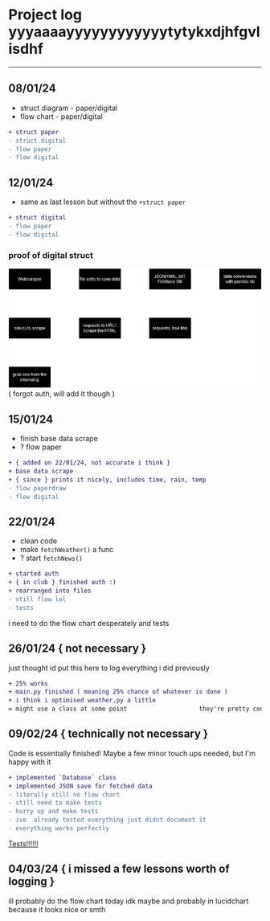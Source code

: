 # Project log yyyaaaayyyyyyyyyyyytytykxdjhfgvlisdhf

---

## 08/01/24

- struct diagram - paper/digital
- flow chart - paper/digital

```diff
+ struct paper
- struct digital
- flow paper
- flow digital
```

## 12/01/24

- same as last lesson but without the `+struct paper`

```diff
+ struct digital
- flow paper
- flow digital
```

### proof of digital struct

![image of structure diagram](img/struct-y10proj.drawio.png)
( forgot auth, will add it though )

## 15/01/24

- finish base data scrape
- ? flow paper

```diff
+ { added on 22/01/24, not accurate i think }
+ base data scrape
+ { since } prints it nicely, includes time, rain, temp
- flow paperdraw
- flow digital
```

## 22/01/24

- clean code
- make `fetchWeather()` a func
- ? start `fetchNews()`

```diff
+ started auth
+ { in club } finished auth :)
+ rearranged into files
- still flow lol
- tests
```

i need to do the flow chart desperately
and tests

## 26/01/24 { not necessary }

just thought id put this here to log everything i did previously

```diff
+ 25% works
+ main.py finished ( meaning 25% chance of whatever is done )
+ i think i optimised weather.py a little
= might use a class at some point                    they're pretty cool
```

## 09/02/24 { technically not necessary }

Code is essentially finished!
Maybe a few minor touch ups needed, but I'm happy with it

```diff
+ implemented `Database` class
+ implemented JSON save for fetched data
- literally still no flow chart
- still need to make tests
- hurry up and make tests
- ive  already tested everything just didnt document it
- everything works perfectly
```

[Tests!!!!!!](./tests.md)

## 04/03/24 { i missed a few lessons worth of logging }

ill probably do the flow chart today idk
maybe
and probably in lucidchart because it looks nice or smth
